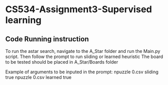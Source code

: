 # CS534-Assignment3-Supervised learning

## Code Running instruction

To run the astar search, navigate to the A_Star folder and run the Main.py script. 
Then follow the prompt to run sliding or learned heuristic
The board to be tested should be placed in A_Star/Boards folder

Example of arguments to be inputed in the prompt:
npuzzle 0.csv sliding true
npuzzle 0.csv learned true
